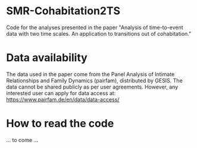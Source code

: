 # SMR-Cohabitation2TS
Code for the analyses presented in the paper "Analysis of time-to-event data with two time scales. An application to transitions out of cohabitation."

# Data availability 
The data used in the paper come from the Panel Analysis of Intimate Relationships and Family Dynamics (pairfam), distributed by GESIS. The data cannot be shared publicly as per user agreements. However, any interested user can apply for data access at: https://www.pairfam.de/en/data/data-access/

# How to read the code
... to come ...
